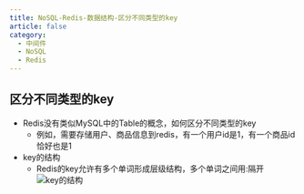```yaml
---
title: NoSQL-Redis-数据结构-区分不同类型的key
article: false
category:
  - 中间件
  - NoSQL
  - Redis
---
```

## 区分不同类型的key
- Redis没有类似MySQL中的Table的概念，如何区分不同类型的key
  - 例如，需要存储用户、商品信息到redis，有一个用户id是1，有一个商品id恰好也是1
- key的结构
  - Redis的key允许有多个单词形成层级结构，多个单词之间用:隔开
![key的结构](https://blog-image-9943.oss-cn-beijing.aliyuncs.com/202308201744405.png)






